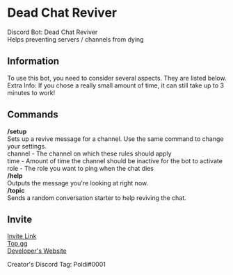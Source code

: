 # Dead Chat Reviver
Discord Bot: Dead Chat Reviver  
Helps preventing servers / channels from dying  

## Information
To use this bot, you need to consider several aspects. They are listed below.  
Extra Info: If you chose a really small amount of time, it can still take up to 3 minutes to work!  

## Commands
__**/setup**__  
Sets up a revive message for a channel. Use the same command to change your settings.  
channel - The channel on which these rules should apply  
time - Amount of time the channel should be inactive for the bot to activate  
role - The role you want to ping when the chat dies  
__**/help**__  
Outputs the message you're looking at right now.  
__**/topic**__  
Sends a random conversation starter to help reviving the chat.  

## Invite
[Invite Link](https://discord.com/oauth2/authorize?client_id=887293151998529576&scope=bot%20applications.commands&permissions=2147994624 "discord.com")  
[Top.gg](https://top.gg/bot/887293151998529576 "top.gg")  
[Developer's Website](https://poldisweb.de "poldisweb.de")  

Creator's Discord Tag: Poldi#0001
